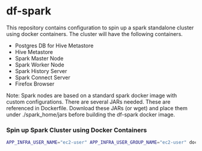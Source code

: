 # df-spark

This repository contains configuration to spin up a spark standalone cluster using docker containers. The cluster will have the following containers.

* Postgres DB for Hive Metastore
* Hive Metastore
* Spark Master Node
* Spark Worker Node
* Spark History Server
* Spark Connect Server
* Firefox Browser

Note: Spark nodes are based on a standard spark docker image with custom configurations. There are several JARs needed. These are referenced in Dockerfile. Download these JARs (or wget) and place them under ./spark_home/jars before building the df-spark docker image.

### Spin up Spark Cluster using Docker Containers
```sh
APP_INFRA_USER_NAME="ec2-user" APP_INFRA_USER_GROUP_NAME="ec2-user" docker-compose up --build
```

